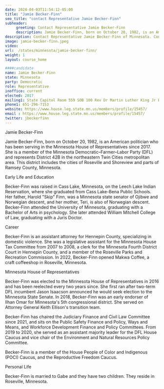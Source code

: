 ```yaml
---
date: 2024-04-03T11:54:12-05:00
title: "Jamie Becker-Finn"
seo_title: "contact Representative Jamie Becker-Finn"
subheader:
     greeting: Contact Representative Jamie Becker-Finn
     description: Jamie Becker-Finn, born on October 20, 1982, is an American politician who has been serving in the Minnesota House of Representatives since 2017. She is a member of the Minnesota Democratic–Farmer–Labor Party (DFL) and represents District 42B in the northeastern Twin Cities metropolitan area.
description: Contact Representative Jamie Becker-Finn of Minnesota. Contact information for Jamie Becker-Finn includes email address, phone number, and mailing address.
image: jamie-becker-finn.jpeg
video:
url:  /states/minnesota/jamie-becker-finn/
weight: 1
layout: course_home

####candidate
name: Jamie Becker-Finn
state: Minnesota
party: Democratic
role: Representative
inoffice: current
elected: 2017
mailing1: State Capitol Room 559 SOB 100 Rev Dr Martin Luther King Jr Blvd St. Paul, MN 55155-1298
phone1: 651-296-7153
website: https://www.house.leg.state.mn.us/members/profile/15457/
email : https://www.house.leg.state.mn.us/members/profile/15457/
twitter: jbeckerfinn
---
```


Jamie Becker-Finn

Jamie Becker-Finn, born on October 20, 1982, is an American politician who has been serving in the Minnesota House of Representatives since 2017. She is a member of the Minnesota Democratic–Farmer–Labor Party (DFL) and represents District 42B in the northeastern Twin Cities metropolitan area. This district includes the cities of Roseville and Shoreview and parts of Ramsey County, Minnesota.

Early Life and Education

Becker-Finn was raised in Cass Lake, Minnesota, on the Leech Lake Indian Reservation, where she graduated from Cass Lake-Bena Public Schools. Her father, Harold "Skip" Finn, was a Minnesota state senator of Ojibwe and Norwegian descent, and her mother, Teri, is also of Norwegian descent. Becker-Finn attended the University of Minnesota, graduating with a Bachelor of Arts in psychology. She later attended William Mitchell College of Law, graduating with a Juris Doctor.

Career

Becker-Finn is an assistant attorney for Hennepin County, specializing in domestic violence. She was a legislative assistant for the Minnesota House Tax Committee from 2007 to 2008, a clerk for the Minnesota Fourth District Court in Hennepin County, and a member of the Roseville Parks and Recreation Commission. In 2022, Becker-Finn opened Makwa Coffee, a craft coffeeshop in Roseville, Minnesota.

Minnesota House of Representatives

Becker-Finn was elected to the Minnesota House of Representatives in 2016 and has been reelected every two years since. She first ran after two-term DFL incumbent Jason Isaacson announced he would seek election to the Minnesota State Senate. In 2018, Becker-Finn was an early endorser of Ilhan Omar for Minnesota's 5th congressional district. She served on Attorney General Keith Ellison's transition team.

Becker-Finn has chaired the Judiciary Finance and Civil Law Committee since 2021, and sits on the Public Safety Finance and Policy, Ways and Means, and Workforce Development Finance and Policy Committees. From 2019 to 2020, she served as an assistant majority leader for the DFL House Caucus and vice chair of the Environment and Natural Resources Policy Committee.

Becker-Finn is a member of the House People of Color and Indigenous (POCI) Caucus, and the Reproductive Freedom Caucus.

Personal Life

Becker-Finn is married to Gabe and they have two children. They reside in Roseville, Minnesota.
